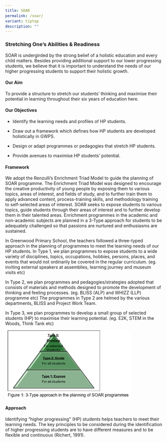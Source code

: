 ```yaml
---
title: SOAR
permalink: /soar/
variant: tiptap
description: ""
---
```

<h3>Stretching One’s Abilities &amp; Readiness</h3>
<p>SOAR is undergirded by the strong belief of a holistic education and every
child matters. Besides providing additional support to our lower progressing
students, we believe that it is important to understand the needs of our
higher progressing students to support their holistic growth.</p>
<h4>Our Aim</h4>
<p>To provide a structure to stretch our students’ thinking and maximise
their potential in learning throughout their six years of education here.</p>
<p></p>
<h4>Our Objectives</h4>
<ul data-tight="true" class="tight">
<li>
<p>Identify the learning needs and profiles of HP students.</p>
</li>
<li>
<p>Draw out a framework which defines how HP students are developed holistically
in GWPS.</p>
</li>
<li>
<p>Design or adapt programmes or pedagogies that stretch HP students.</p>
</li>
<li>
<p>Provide avenues to maximise HP students’ potential.</p>
</li>
</ul>
<h4>Framework</h4>
<p>We adopt the Renzulli’s Enrichment Triad Model to guide the planning of
SOAR programme. The Enrichment Triad Model was designed to encourage the
creative productivity of young people by exposing them to various topics,
areas of interest, and fields of study, and to further train them to apply
advanced content, process-training skills, and methodology training to
self-selected areas of interest. SOAR seeks to expose students to various
topics, guide students through their areas of interest and to further develop
them in their talented areas. Enrichment programmes in the academic and
non-academic subjects are planned in a 3-Type approach for students to
be adequately challenged so that passions are nurtured and enthusiasms
are sustained.</p>
<p>In Greenwood Primary School, the teachers followed a three-typed approach
in the planning of programmes to meet the learning needs of our HP students.
In Type 1, we plan programmes to expose students to a wide variety of disciplines,
topics, occupations, hobbies, persons, places, and events that would not
ordinarily be covered in the regular curriculum. (eg. inviting external
speakers at assemblies, learning journey and museum visits etc)</p>
<p></p>
<p>In Type 2, we plan programmes and pedagogies/strategies adopted that consists
of materials and methods designed to promote the development of thinking
and feeling processes. (eg. BLISS (ALP) and WHIZZ (LLP) programme etc)
The programmes in Type 2 are helmed by the various departments, BLISS and
Project Work Team.</p>
<p>In Type 3, we plan programmes to develop a small group of selected students
(HP) to maximise their learning potential. (eg. E2K, STEM in the Woods,
Think Tank etc)</p>
<div class="isomer-image-wrapper">
<img style="width: 80%;" height="auto" width="100%" alt="" src="/images/SOAR/SOAR.png">
</div>
<h4>Approach</h4>
<p>Identifying “higher progressing” (HP) students helps teachers to meet
their learning needs. The key principles to be considered during the identification
of higher progressing students are to have different measures and to be
flexible and continuous (Richert, 1991).</p>
<p></p>
<p></p>
<p></p>